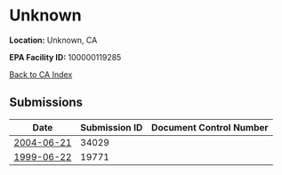 # Unknown

**Location:** Unknown, CA

**EPA Facility ID:** 100000119285

[Back to CA Index](../../index.md)

## Submissions

| Date | Submission ID | Document Control Number |
|------|--------------|-------------------------|
| [2004-06-21](submissions/34029.md) | 34029 |  |
| [1999-06-22](submissions/19771.md) | 19771 |  |
